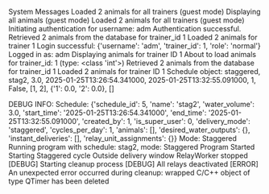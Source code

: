 System Messages
Loaded 2 animals for all trainers (guest mode)
Displaying all animals (guest mode)
Loaded 2 animals for all trainers (guest mode)
Initiating authentication for username: adm
Authentication successful.
Retrieved 2 animals from the database for trainer_id 1
Loaded 2 animals for trainer 1
Login successful: {'username': 'adm', 'trainer_id': 1, 'role': 'normal'}
Logged in as: adm
Displaying animals for trainer ID 1
About to load animals for trainer_id: 1 (type: <class 'int'>)
Retrieved 2 animals from the database for trainer_id 1
Loaded 2 animals for trainer ID 1
Schedule object: staggered, stag2, 3.0, 2025-01-25T13:26:54.341000, 2025-01-25T13:32:55.091000, 1, False, [1, 2], {'1': 0.0, '2': 0.0}, []

DEBUG INFO:
Schedule: {'schedule_id': 5, 'name': 'stag2', 'water_volume': 3.0, 'start_time': '2025-01-25T13:26:54.341000', 'end_time': '2025-01-25T13:32:55.091000', 'created_by': 1, 'is_super_user': 0, 'delivery_mode': 'staggered', 'cycles_per_day': 1, 'animals': [], 'desired_water_outputs': {}, 'instant_deliveries': [], 'relay_unit_assignments': {}}
Mode: Staggered
Running program with schedule: stag2, mode: Staggered
Program Started
Starting Staggered cycle
Outside delivery window
RelayWorker stopped
[DEBUG] Starting cleanup process
[DEBUG] All relays deactivated
[ERROR] An unexpected error occurred during cleanup: wrapped C/C++ object of type QTimer has been deleted